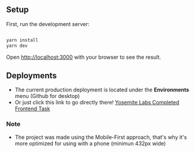## Setup

First, run the development server:

```bash

yarn install
yarn dev

```

Open [http://localhost:3000](http://localhost:3000) with your browser to see the result.

## Deployments

- The current production deployment is located under the **Environments** menu (Github for desktop)
- Or just click this link to go directly there! [Yosemite Labs Completed Frontend Task](https://ys-labs-frontend-task.vercel.app/)

### Note

- The project was made using the Mobile-First approach, that's why it's more optimized for using with a phone (minimun 432px wide)
